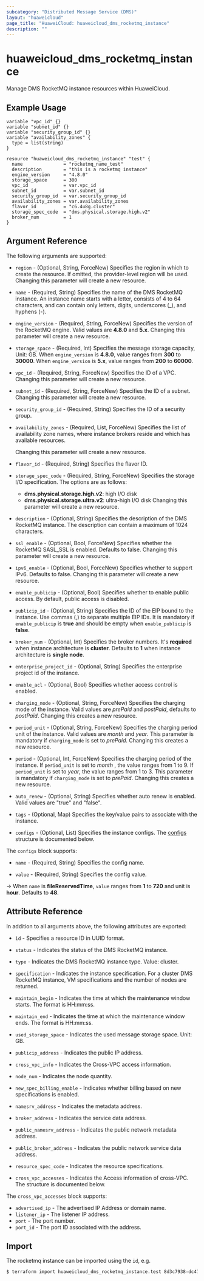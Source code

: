 ```yaml
---
subcategory: "Distributed Message Service (DMS)"
layout: "huaweicloud"
page_title: "HuaweiCloud: huaweicloud_dms_rocketmq_instance"
description: ""
---
```


# huaweicloud_dms_rocketmq_instance

Manage DMS RocketMQ instance resources within HuaweiCloud.

## Example Usage

```hcl
variable "vpc_id" {}
variable "subnet_id" {}
variable "security_group_id" {}
variable "availability_zones" {
  type = list(string)
}

resource "huaweicloud_dms_rocketmq_instance" "test" {
  name               = "rocketmq_name_test"
  description        = "this is a rocketmq instance"
  engine_version     = "4.8.0"
  storage_space      = 300
  vpc_id             = var.vpc_id
  subnet_id          = var.subnet_id
  security_group_id  = var.security_group_id
  availability_zones = var.availability_zones
  flavor_id          = "c6.4u8g.cluster"
  storage_spec_code  = "dms.physical.storage.high.v2"
  broker_num         = 1
}
```

## Argument Reference

The following arguments are supported:

* `region` - (Optional, String, ForceNew) Specifies the region in which to create the resource.
  If omitted, the provider-level region will be used. Changing this parameter will create a new resource.

* `name` - (Required, String) Specifies the name of the DMS RocketMQ instance.
  An instance name starts with a letter, consists of 4 to 64 characters, and can contain only letters,
  digits, underscores (_), and hyphens (-).

* `engine_version` - (Required, String, ForceNew) Specifies the version of the RocketMQ engine.
  Valid values are **4.8.0** and **5.x**.
  Changing this parameter will create a new resource.

* `storage_space` - (Required, Int) Specifies the message storage capacity, Unit: GB.
  When `engine_version` is **4.8.0**, value ranges from **300** to **30000**.
  When `engine_version` is **5.x**, value ranges from **200** to **60000**.

* `vpc_id` - (Required, String, ForceNew) Specifies the ID of a VPC.
  Changing this parameter will create a new resource.

* `subnet_id` - (Required, String, ForceNew) Specifies the ID of a subnet.
  Changing this parameter will create a new resource.

* `security_group_id` - (Required, String) Specifies the ID of a security group.

* `availability_zones` - (Required, List, ForceNew) Specifies the list of availability zone names, where
  instance brokers reside and which has available resources.

  Changing this parameter will create a new resource.

* `flavor_id` - (Required, String) Specifies the flavor ID.

* `storage_spec_code` - (Required, String, ForceNew) Specifies the storage I/O specification.
  The options are as follows:
  + **dms.physical.storage.high.v2**: high I/O disk
  + **dms.physical.storage.ultra.v2**: ultra-high I/O disk
  Changing this parameter will create a new resource.

* `description` - (Optional, String) Specifies the description of the DMS RocketMQ instance.
  The description can contain a maximum of 1024 characters.

* `ssl_enable` - (Optional, Bool, ForceNew) Specifies whether the RocketMQ SASL_SSL is enabled. Defaults to false.
  Changing this parameter will create a new resource.

* `ipv6_enable` - (Optional, Bool, ForceNew) Specifies whether to support IPv6. Defaults to false.
  Changing this parameter will create a new resource.

* `enable_publicip` - (Optional, Bool) Specifies whether to enable public access. By default, public access is disabled.

* `publicip_id` - (Optional, String) Specifies the ID of the EIP bound to the instance. Use commas (,) to separate
  multiple EIP IDs. It is mandatory if `enable_publicip` is **true** and should be empty when `enable_publicip` is **false**.

* `broker_num` - (Optional, Int) Specifies the broker numbers. It's **required** when instance architecture is
  **cluster**. Defaults to **1** when instance architecture is **single node**.

* `enterprise_project_id` - (Optional, String) Specifies the enterprise project id of the instance.

* `enable_acl` - (Optional, Bool) Specifies whether access control is enabled.

* `charging_mode` - (Optional, String, ForceNew) Specifies the charging mode of the instance. Valid values are *prePaid*
  and *postPaid*, defaults to *postPaid*. Changing this creates a new resource.

* `period_unit` - (Optional, String, ForceNew) Specifies the charging period unit of the instance.
  Valid values are *month* and *year*. This parameter is mandatory if `charging_mode` is set to *prePaid*.
  Changing this creates a new resource.

* `period` - (Optional, Int, ForceNew) Specifies the charging period of the instance. If `period_unit` is set to *month*
  , the value ranges from 1 to 9. If `period_unit` is set to *year*, the value ranges from 1 to 3. This parameter is
  mandatory if `charging_mode` is set to *prePaid*. Changing this creates a new resource.

* `auto_renew` - (Optional, String) Specifies whether auto renew is enabled. Valid values are "true" and "false".

* `tags` - (Optional, Map) Specifies the key/value pairs to associate with the instance.

* `configs` - (Optional, List) Specifies the instance configs.
  The [configs](#dms_configs) structure is documented below.

<a name="dms_configs"></a>
The `configs` block supports:

* `name` - (Required, String) Specifies the config name.

* `value` - (Required, String) Specifies the config value.

-> When `name` is **fileReservedTime**, `value` ranges from **1** to **720** and unit is **hour**. Defaults to **48**.

## Attribute Reference

In addition to all arguments above, the following attributes are exported:

* `id` - Specifies a resource ID in UUID format.

* `status` - Indicates the status of the DMS RocketMQ instance.

* `type` - Indicates the DMS RocketMQ instance type. Value: cluster.

* `specification` - Indicates the instance specification. For a cluster DMS RocketMQ instance, VM specifications
  and the number of nodes are returned.

* `maintain_begin` - Indicates the time at which the maintenance window starts. The format is HH:mm:ss.

* `maintain_end` - Indicates the time at which the maintenance window ends. The format is HH:mm:ss.

* `used_storage_space` - Indicates the used message storage space. Unit: GB.

* `publicip_address` - Indicates the public IP address.

* `cross_vpc_info` - Indicates the Cross-VPC access information.

* `node_num` - Indicates the node quantity.

* `new_spec_billing_enable` - Indicates whether billing based on new specifications is enabled.

* `namesrv_address` - Indicates the metadata address.

* `broker_address` - Indicates the service data address.

* `public_namesrv_address` - Indicates the public network metadata address.

* `public_broker_address` - Indicates the public network service data address.

* `resource_spec_code` - Indicates the resource specifications.

* `cross_vpc_accesses` - Indicates the Access information of cross-VPC. The structure is documented below.

The `cross_vpc_accesses` block supports:

* `advertised_ip` - The advertised IP Address or domain name.
* `listener_ip` - The listener IP address.
* `port` - The port number.
* `port_id` - The port ID associated with the address.

## Import

The rocketmq instance can be imported using the `id`, e.g.

```bash
$ terraform import huaweicloud_dms_rocketmq_instance.test 8d3c7938-dc47-4937-a30f-c80de381c5e3
```
